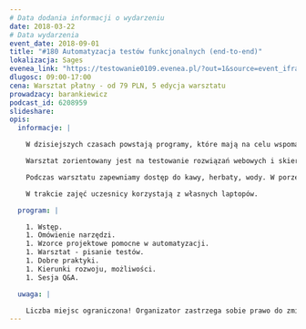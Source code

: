```yaml
---
# Data dodania informacji o wydarzeniu
date: 2018-03-22
# Data wydarzenia
event_date: 2018-09-01
title: "#180 Automatyzacja testów funkcjonalnych (end-to-end)"
lokalizacja: Sages
evenea_link: "https://testowanie0109.evenea.pl/?out=1&source=event_iframe"
dlugosc: 09:00-17:00
cena: Warsztat płatny - od 79 PLN, 5 edycja warsztatu
prowadzacy: barankiewicz
podcast_id: 6208959
slideshare:
opis:
  informacje: |

    W dzisiejszych czasach powstają programy, które mają na celu wspomagać codzienność, automatyzować nudne i powtarzalne czynności. Wszystko w myśl zasady “”niech robi się samo”. Zacna idea prawda? A co z samym procesem tworzenia programu, testowaniem? Programiści wspomagają się automatyzując codzienna prace. Testerzy też tak mogą! Nie sztuką jest wielokrotnie powtarzać te same testy ręcznie, za każdym razem kiedy wykonywana jest regresja. Pójdźmy krok na przód, zakodujmy testy, niech regresja robi się automatycznie! To przecież powtarzalny, nie ukrywajmy, nudny proces. Jedyne co jest w nim ważne to wynik, nie proces jej robienia. Podczas warsztatu dowiesz się jak zbudować środowisko do automatyzacji testów. Pokaże, oparty o kilka wzorców projektowych, mechanizm kodowania testów funkcjonalnych. Automatyzacja to nic innego jak programowanie, jako Tester dowiesz się jak programować testy.

    Warsztat zorientowany jest na testowanie rozwiązań webowych i skierowany dla testerów pragnących wzbogacić zawodowy warsztat. W trakcie przeprowadzimy automatyzację testów aplikacji web wykorzystując silnik testów jednostkowych, platformę c#.Net oraz Selenium. Od uczestników oczekuje zainstalowanego Visual Studio (najlepiej 2015 lub nowszy). Podstawowa znajomość języka C# będzie dużym atutem.

    Podczas warsztatu zapewniamy dostęp do kawy, herbaty, wody. W porze obiadowej zapewniamy pizzę w wersji mięsnej lub wegetariańskiej.

    W trakcie zajęć uczesnicy korzystają z własnych laptopów.

  program: |

    1. Wstęp.
    1. Omówienie narzędzi.
    1. Wzorce projektowe pomocne w automatyzacji.
    1. Warsztat - pisanie testów.
    1. Dobre praktyki.
    1. Kierunki rozwoju, możliwości.
    1. Sesja Q&A.

  uwaga: |

    Liczba miejsc ograniczona! Organizator zastrzega sobie prawo do zmiany lokalizacji wydarzenia oraz jego odwołania w przypadku niezgłoszenia się minimalnej liczby uczestników.
---
```

